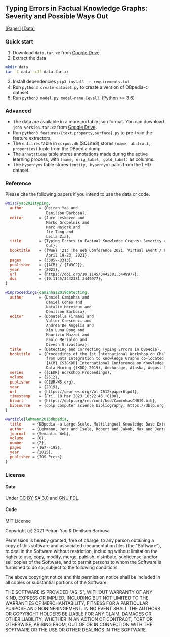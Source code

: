 ## Typing Errors in Factual Knowledge Graphs: Severity and Possible Ways Out
[[Paper]](https://arxiv.org/abs/2102.02307)  [[Data]](https://drive.google.com/drive/folders/18PVGaDJy_JaJV8jezYeRYteFlomoBfnt?usp=sharing)

### Quick start
1. Download `data.tar.xz` from [Google Drive](https://drive.google.com/drive/folders/18PVGaDJy_JaJV8jezYeRYteFlomoBfnt?usp=sharing).
2. Extract the data
```bash
mkdir data
tar -C data -xJf data.tar.xz
```
3. Install dependencies `pip3 install -r requirements.txt`
4. Run `python3 create-dataset.py` to create a version of DBpedia-c dataset.
5. Run `python3 model.py model-name [eval]`. (Python >= 3.6)

### Advanced
* The data are available in a more portable json format. You can download `json-version.tar.xz` from [Google Drive](https://drive.google.com/drive/folders/18PVGaDJy_JaJV8jezYeRYteFlomoBfnt?usp=sharing).
* Run `python3 features/{text,property,surface}.py` to pre-train the feature extractors.
* The `entities` table in `corpus.db` (SQLite3) stores `(name, abstract, properties)` tuple from the DBpedia dump.
* The `annotations` table stores annotations made during the active learning process, with `(name, orig_label, gold_label)` as columns.
* The `hypernyms` table stores `(entity, hypernym)` pairs from the LHD dataset.

### Reference
Please cite the following papers if you intend to use the data or code.
```bib
@misc{yao2021typing,
  author       = {Peiran Yao and
                  Denilson Barbosa},
  editor       = {Jure Leskovec and
                  Marko Grobelnik and
                  Marc Najork and
                  Jie Tang and
                  Leila Zia},
  title        = {Typing Errors in Factual Knowledge Graphs: Severity and Possible Ways
                  Out},
  booktitle    = {{WWW} '21: The Web Conference 2021, Virtual Event / Ljubljana, Slovenia,
                  April 19-23, 2021},
  pages        = {3305--3313},
  publisher    = {{ACM} / {IW3C2}},
  year         = {2021},
  url          = {https://doi.org/10.1145/3442381.3449977},
  doi          = {10.1145/3442381.3449977},
}

@inproceedings{caminhas2019detecting,
  author       = {Daniel Caminhas and
                  Daniel Cones and
                  Natalie Hervieux and
                  Denilson Barbosa},
  editor       = {Donatella Firmani and
                  Valter Crescenzi and
                  Andrea De Angelis and
                  Xin Luna Dong and
                  Maurizio Mazzei and
                  Paolo Merialdo and
                  Divesh Srivastava},
  title        = {Detecting and Correcting Typing Errors in DBpedia},
  booktitle    = {Proceedings of the 1st International Workshop on Challenges and Experiences
                  from Data Integration to Knowledge Graphs co-located with the 25th
                  {ACM} {SIGKDD} International Conference on Knowledge Discovery {\&}
                  Data Mining {(KDD} 2019), Anchorage, Alaska, August 5, 2019},
  series       = {{CEUR} Workshop Proceedings},
  volume       = {2512},
  publisher    = {CEUR-WS.org},
  year         = {2019},
  url          = {https://ceur-ws.org/Vol-2512/paper6.pdf},
  timestamp    = {Fri, 10 Mar 2023 16:22:46 +0100},
  biburl       = {https://dblp.org/rec/conf/kdd/CaminhasCHB19.bib},
  bibsource    = {dblp computer science bibliography, https://dblp.org}
}

@article{lehmann2015dbpedia,
  title     = {DBpedia--a Large-Scale, Multilingual Knowledge Base Extracted from Wikipedia},
  author    = {Lehmann, Jens and Isele, Robert and Jakob, Max and Jentzsch, Anja and Kontokostas, Dimitris and Mendes, Pablo N and Hellmann, Sebastian and Morsey, Mohamed and Van Kleef, Patrick and Auer, S{\"o}ren and others},
  journal   = {Semantic Web},
  volume    = {6},
  number    = {2},
  pages     = {167--195},
  year      = {2015},
  publisher = {IOS Press}
}
```

### License
#### Data

Under [CC BY-SA 3.0](https://en.wikipedia.org/wiki/Wikipedia:Text_of_Creative_Commons_Attribution-ShareAlike_3.0_Unported_License) and [GNU FDL](https://en.wikipedia.org/wiki/Wikipedia:Text_of_the_GNU_Free_Documentation_License).

#### Code

MIT License

Copyright (c) 2021 Peiran Yao & Denilson Barbosa

Permission is hereby granted, free of charge, to any person obtaining a copy
of this software and associated documentation files (the "Software"), to deal
in the Software without restriction, including without limitation the rights
to use, copy, modify, merge, publish, distribute, sublicense, and/or sell
copies of the Software, and to permit persons to whom the Software is
furnished to do so, subject to the following conditions:

The above copyright notice and this permission notice shall be included in all
copies or substantial portions of the Software.

THE SOFTWARE IS PROVIDED "AS IS", WITHOUT WARRANTY OF ANY KIND, EXPRESS OR
IMPLIED, INCLUDING BUT NOT LIMITED TO THE WARRANTIES OF MERCHANTABILITY,
FITNESS FOR A PARTICULAR PURPOSE AND NONINFRINGEMENT. IN NO EVENT SHALL THE
AUTHORS OR COPYRIGHT HOLDERS BE LIABLE FOR ANY CLAIM, DAMAGES OR OTHER
LIABILITY, WHETHER IN AN ACTION OF CONTRACT, TORT OR OTHERWISE, ARISING FROM,
OUT OF OR IN CONNECTION WITH THE SOFTWARE OR THE USE OR OTHER DEALINGS IN THE
SOFTWARE.
